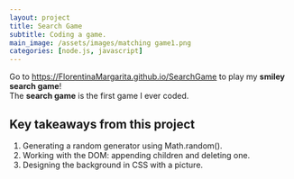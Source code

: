 ```yaml
---
layout: project
title: Search Game
subtitle: Coding a game.
main_image: /assets/images/matching game1.png
categories: [node.js, javascript]
---
```

Go to <https://FlorentinaMargarita.github.io/SearchGame> to play my **smiley search game**!  
The **search game** is the first game I ever coded.  


## Key takeaways from this project

1. Generating a random generator using Math.random().
2. Working with the DOM: appending children and deleting one. 
3. Designing the background in CSS with a picture. 

